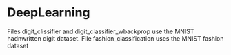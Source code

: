 # DeepLearning

Files digit_clissifier and digit_classifier_wbackprop use the MNIST hadnwritten digit dataset. 
File fashion_classification uses the MNIST fashion dataset

